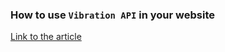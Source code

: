 ### How to use `Vibration API` in your website

[Link to the article](https://blog.bibekkakati.me/how-to-use-vibration-api-in-your-website)

